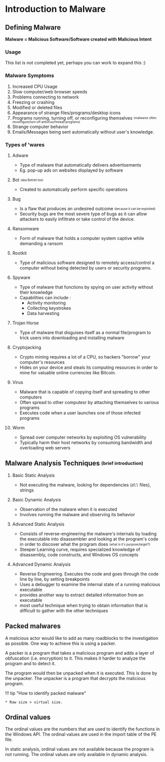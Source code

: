 # Introduction to Malware 

## Defining Malware

**Malware = Malicious Software/Software created with Malicious Intent**

### Usage

This list is not completed yet, perhaps you can work to expand this :)

### Malware Symptoms

1. Increased CPU Usage
2. Slow computer/web browser speeds
3. Problems connecting to network
4. Freezing or crashing
5. Modified or deleted files
6. Appearance of strange files/programs/desktop icons
7. Programs running, turning off, or reconfiguring themselves <sub><sup>(malwares often reconfigure/turn off antivirus/firewall programs)</sub></sup>
8. Strange computer behavior
9. Emails/Messages being sent automatically without user's knowledge.

### Types of 'wares

1. Adware
    * Type of malware that automatically delivers advertisements
    * Eg. pop-up ads on websites displayed by software
 
2. Bot <sub><sup>(aka Botnet too)</sub></sup>
    - Created to automatically perform specific operations

3. Bug
    - Is a flaw that produces an undesired outcome <sub><sup>(because it can be exploited)</sub></sup>
    - Security bugs are the most severe type of bugs as it can allow attackers to easily infiltrate or take control of the device. 

4. Ransomware
    - Form of malware that holds a computer system captive while demanding a ransom

5. Rootkit
    - Type of malicious software designed to remotely access/control a computer without being detected by users or security programs.

6. Spyware
    - Type of malware that functions by spying on user activity without their knowledge
    - Capabilities can include :
      - Activity monitoring
      - Collecting keystrokes
      - Data harvesting 

7. Trojan Horse
    - Type of malware that disguises itself as a normal file/program to trick users into downloading and installing malware

8. Cryptojacking  
    - Crypto mining requires a lot of a CPU, so hackers "borrow" your computer's resources
    - Hides on your device and steals its computing resources in order to mine for valuable online currencies like Bitcoin.

9. Virus
    - Malware that is capable of copying itself and spreading to other computers
    - Often spread to other computesr by attaching themselves to various programs 
    - Executes code when a user launches one of those infected programs

10. Worm
    - Spread over computer networks by exploiting OS vulnerability
    - Typically harm their host networks by consuming bandwidth and overloading web servers


## Malware Analysis Techniques <sub><sup>(brief introduction)</sub><sup>

1. Basic Static Analysis
    - Not executing the malware, looking for dependencies (`dll` files), strings

2. Basic Dynamic Analysis
    - Observation of the malware when it is executed
    - Involves running the malware and observing its behavior

3. Advanced Static Analysis
    - Consists of reverse-engineering the malware's internals by loading the executable into disassembler and looking at the program's code in order to discover what the program does <sub><sup>(what is it's purpose/target?)</sub></sup>
    - Steeper Learning curve, requires specialized knowledge of disassembly, code constructs, and Windows OS concepts

4. Advanced Dynamic Analysis
    - Reverse Engineering. Executes the code and goes through the code line by line, by setting breakpoints
    - Uses a debugger to examine the internal state of a running malicious executable
    - provides another way to extract detailed information from an executable
    - most useful technique when trying to obtain information that is difficult to gather with the other techniques

## Packed malwares

A malicious actor would like to add as many roadblocks to the investigation as possible. One way to achieve this is using a packer. 

A packer is a program that takes a malicious program and adds a layer of obfuscation (i.e. encryption) to it. This makes it harder to analyze the program and to detect it.

The program would then be unpacked when it is executed. This is done by the unpacker. The unpacker is a program that decrypts the malicious program.

!!! tip "How to identify packed malware"

    * Raw size > virtual size.

## Ordinal values

The ordinal values are the numbers that are used to identify the functions in the Windows API. The ordinal values are used in the import table of the PE file.

In static analysis, ordinal values are not available because the program is not running. The ordinal values are only available in dynamic analysis.
